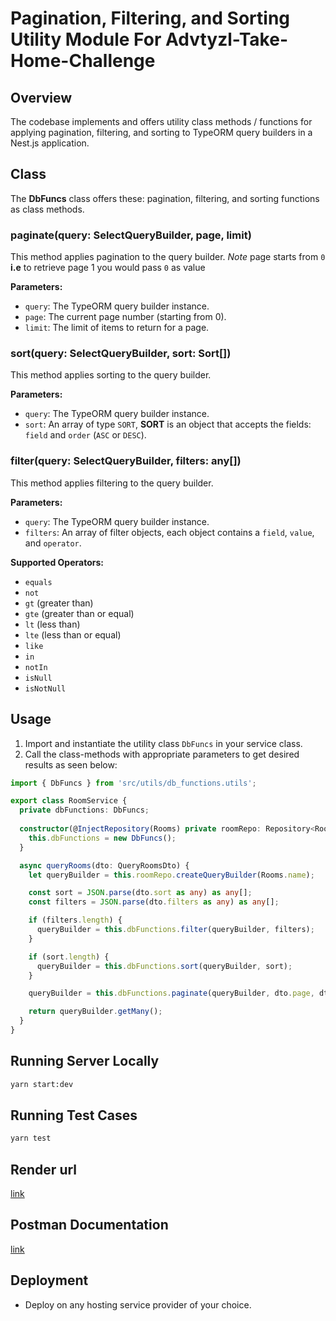 # Pagination, Filtering, and Sorting Utility Module For Advtyzl-Take-Home-Challenge

## Overview

The codebase implements and offers utility class methods / functions for applying pagination, filtering, and sorting to TypeORM query builders in a Nest.js application.

## Class

The **DbFuncs** class offers these: pagination, filtering, and sorting functions as class methods.

### paginate(query: SelectQueryBuilder<any>, page, limit)
This method applies pagination to the query builder.
*Note* page starts from `0` **i.e** to retrieve page 1 you would pass `0` as value

**Parameters:**
- `query`: The TypeORM query builder instance.
- `page`: The current page number (starting from 0).
- `limit`: The limit of items to return for a page.

### sort(query: SelectQueryBuilder<any>, sort: Sort[])
This method applies sorting to the query builder.

**Parameters:**
- `query`: The TypeORM query builder instance.
- `sort`: An array of type `SORT`, **SORT** is an object that accepts the fields:  `field` and `order` (`ASC` or `DESC`).

### filter(query: SelectQueryBuilder<any>, filters: any[])
This  method applies filtering to the query builder.

**Parameters:**
- `query`: The TypeORM query builder instance.
- `filters`: An array of filter objects, each object contains a `field`, `value`, and `operator`.

**Supported Operators:**
- `equals`
- `not`
- `gt` (greater than)
- `gte` (greater than or equal)
- `lt` (less than)
- `lte` (less than or equal)
- `like`
- `in`
- `notIn`
- `isNull`
- `isNotNull`

## Usage

1. Import and instantiate the utility class `DbFuncs` in your service class.
2. Call the class-methods with appropriate parameters to get desired results as seen below:

```typescript
import { DbFuncs } from 'src/utils/db_functions.utils';

export class RoomService {
  private dbFunctions: DbFuncs;
  
  constructor(@InjectRepository(Rooms) private roomRepo: Repository<Rooms>) {
    this.dbFunctions = new DbFuncs();
  }

  async queryRooms(dto: QueryRoomsDto) {
    let queryBuilder = this.roomRepo.createQueryBuilder(Rooms.name);

    const sort = JSON.parse(dto.sort as any) as any[];
    const filters = JSON.parse(dto.filters as any) as any[];

    if (filters.length) {
      queryBuilder = this.dbFunctions.filter(queryBuilder, filters);
    }

    if (sort.length) {
      queryBuilder = this.dbFunctions.sort(queryBuilder, sort);
    }

    queryBuilder = this.dbFunctions.paginate(queryBuilder, dto.page, dto.limit);

    return queryBuilder.getMany();
  }
}
```

## Running Server Locally

```bash
yarn start:dev
```

## Running Test Cases

```bash
yarn test
```

## Render url
[link](https://advtyzl-take-home-challenge.onrender.com)

## Postman Documentation
 [link](https://www.postman.com/solar-astronaut-970547/workspace/my-public-workspace/collection/27713261-e4782a5b-18de-444c-a620-6e312afee7fb?action=share&creator=27713261)

## Deployment

- Deploy on any hosting service provider of your choice.